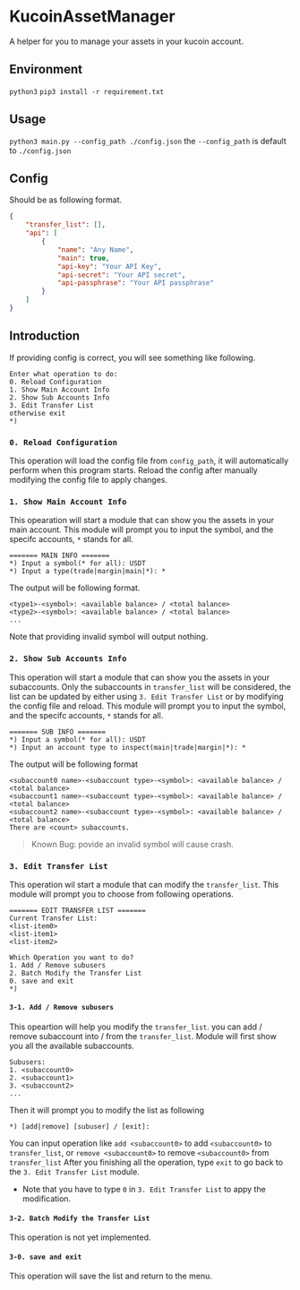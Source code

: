 # KucoinAssetManager
A helper for you to manage your assets in your kucoin account.

## Environment
`python3`
`pip3 install -r requirement.txt`

## Usage
`python3 main.py --config_path ./config.json`
the `--config_path` is default to `./config.json`

## Config
Should be as following format.
```json
{
    "transfer_list": [],
    "api": [
        {
            "name": "Any Name",
            "main": true,
            "api-key": "Your API Key",
            "api-secret": "Your API secret",
            "api-passphrase": "Your API passphrase"
        }
    ]
}
```

## Introduction
If providing config is correct, you will see something like following.
```
Enter what operation to do:
0. Reload Configuration
1. Show Main Account Info
2. Show Sub Accounts Info
3. Edit Transfer List
otherwise exit
*)
```
### `0. Reload Configuration`
This operation will load the config file from `config_path`, it will automatically perform when this program starts.
Reload the config after manually modifying the config file to apply changes.
### `1. Show Main Account Info`
This opearation will start a module that can show you the assets in your main account.
This module will prompt you to input the symbol, and the specifc accounts, `*` stands for all.
```
======= MAIN INFO =======
*) Input a symbol(* for all): USDT
*) Input a type(trade|margin|main|*): *
```
The output will be following format.
```
<type1>-<symbol>: <available balance> / <total balance>
<type2>-<symbol>: <available balance> / <total balance>
...
```
Note that providing invalid symbol will output nothing.

### `2. Show Sub Accounts Info`
This operation will start a module that can show you the assets in your subaccounts.
Only the subaccounts in `transfer_list` will be considered, the list can be updated by either using `3. Edit Transfer List` or by modifying the config file and reload.
This module will prompt you to input the symbol, and the specifc accounts, `*` stands for all.
```
======= SUB INFO =======
*) Input a symbol(* for all): USDT
*) Input an account type to inspect(main|trade|margin|*): *
```
The output will be following format
```
<subaccount0 name>-<subaccount type>-<symbol>: <available balance> / <total balance>
<subaccount1 name>-<subaccount type>-<symbol>: <available balance> / <total balance>
<subaccount2 name>-<subaccount type>-<symbol>: <available balance> / <total balance>
There are <count> subaccounts.
```
> Known Bug: povide an invalid symbol will cause crash.

### `3. Edit Transfer List`
This operation wil start a module that can modify the `transfer_list`.
This module will prompt you to choose from following operations.
```
======= EDIT TRANSFER LIST =======
Current Transfer List:
<list-item0>
<list-item1>
<list-item2>

Which Operation you want to do?
1. Add / Remove subusers
2. Batch Modify the Transfer List
0. save and exit
*)
```

#### `3-1. Add / Remove subusers`
This opeartion will help you modify the `transfer_list`.
you can add / remove subaccount into / from the `transfer_list`.
Module will first show you all the available subaccounts.
```
Subusers:
1. <subaccount0>
2. <subaccount1>
3. <subaccount2>
...
```
Then it will prompt you to modify the list as following
```
*) [add|remove] [subuser] / [exit]:
```
You can input operation like `add <subaccount0>` to add `<subaccount0>` to `transfer_list`,
or `remove <subaccount0>` to remove `<subaccount0>` from `transfer_list`
After you finishing all the operation, type `exit` to go back to the `3. Edit Transfer List` module.
- Note that you have to type `0` in `3. Edit Transfer List` to appy the modification.
#### `3-2. Batch Modify the Transfer List`
This operation is not yet implemented.
#### `3-0. save and exit`
This operation will save the list and return to the menu.
